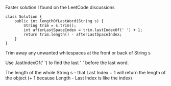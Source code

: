 ​Faster solution I found on the LeetCode discussions

	class Solution {
		public int lengthOfLastWord(String s) {
			String trim = s.trim();
			int afterLastSpaceIndex = trim.lastIndexOf(' ') + 1;
			return trim.length() - afterLastSpaceIndex;
		}
	}

Trim away any unwanted whitespaces at the front or back of String s

Use .lastIndexOf(' ') to find the last ' ' before the last word.

The length of the whole String s - that Last Index + 1 will return the length of the object (+ 1 because Length - Last Index is like the index)
